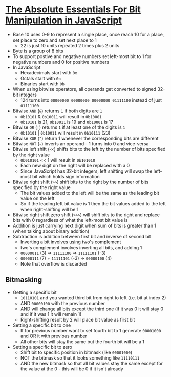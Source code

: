 # [The Absolute Essentials For Bit Manipulation in JavaScript](https://lucasfcosta.com/2018/12/25/bitwise-operations.html)

* Base 10 uses 0-9 to represent a single place, once reach 10 for a place, set place to zero and set next place to 1
  * 22 is just 10 units repeated 2 times plus 2 units
* Byte is a group of 8 bits
* To support postive and negative numbers set left-most bit to 1 for negative numbers and 0 for positive numbers
* In JavaScript
  * Hexadecimals start with `0x`
  * Octals start with `0o`
  * Binaries start with `0b`
* When using bitwise operators, all operands get converted to signed 32-bit integers
  * 124 turns into `00000000 00000000 00000000 01111100` instead of just `01111100`
* Bitwise `AND` (`&`) returns `1` if both digits are `1`
  * `0b10101` & `0b10011` will result in `0b10001`
  * `0b10101` is 21, `0b10011` is 19 and `0b10001` is 17
* Bitwise `OR` (`|`) returns `1` if at least one of the digits is `1`
  * `0b10101` | `0b10011` will result in `0b10111` (23)
* Bitwise `XOR` (`^`) return 1 whenever the corresponding bits are different
* Bitwise `NOT` (`~`) inverts an operand - 1 turns into 0 and vice-versa
* Bitwise left shift (`<<`) shifts bits to the left by the number of bits specified by the right value
  * `0b010101` << 1 will result in `0b101010`
  * Each new digit on the right will be replaced with a 0
  * Since JavaScript has 32-bit integers, left shifting will swap the left-most bit which holds sign information
* Bitwise right shift (`>>`) shift bits to the right by the number of bits specified by the right value
  * The bit values added to the left will be the same as the leading bit value on the left
  * So if the leading left bit value is 1 then the bit values added to the left when right-shifting will be 1
* Bitwise right shift zero shift (`>>>`) will shift bits to the right and replace bits with 0 regardless of what the left-most bit value is
* Addition is just carrying next digit when sum of bits is greater than 1 (when talking about binary addition)
* Subtraction is addition between first bit and inverse of second bit
  * Inverting a bit involves using two's complement
  * two's complement involves inverting all bits, and adding 1
  * `00000011` (3) => `11111100` => `11111101` (-3)
  * `00000111` (7) + `11111101` (-3) => `00000100` (4)
  * Note that overflow is discarded

## Bitmasking

* Getting a specific bit
  * `10110101` and you wanted third bit from right to left (i.e. bit at index 2)
  * AND `00000100` with the previous number
  * AND will change all bits except the third one (if it was 0 it will stay 0 and if it was 1 it will remain 1)
  * Right-shifting result by 2 will place bit value as first bit
* Setting a specific bit to one
  * If for previous number want to set fourth bit to 1 generate `00001000` and OR it with previous number
  * All other bits will stay the same but the fourth bit will be a 1
* Setting a specific bit to zero
  * Shift bit to specific position in bitmask (like `00001000`)
  * NOT the bitmask so that it looks something like `11110111`
  * AND the new bitmask so that all bit values stay the same except for the value at the 0 - this will be 0 if it isn't already
 
